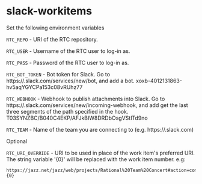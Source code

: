 # slack-workitems

Set the following environment variables

`RTC_REPO` - URI of the RTC repository. 

`RTC_USER` - Username of the RTC user to log-in as.

`RTC_PASS` - Password of the RTC user to log-in as.

`RTC_BOT_TOKEN` - Bot token for Slack. Go to https://<your-team>.slack.com/services/new/bot, and add a bot. 
    xoxb-4012131863-hv5aqYGYCPa153c08vRUhz77

`RTC_WEBHOOK` - Webhook to publish attachments into Slack. Go to https://<your-team>.slack.com/services/new/incoming-webhook, and add get the last three segments of the path specified in the hook.
    T03SYNZBC/B040C4EKP/AFJkBIW8DRDbOsgVStITd9no

`RTC_TEAM` - Name of the team you are connecting to (e.g. https://<your-team>.slack.com)


Optional

`RTC_URI_OVERRIDE` - URI to be used in place of the work item's preferred URI. The string variable '{0}' will be replaced with the work item number. e.g:

    https://jazz.net/jazz/web/projects/Rational%20Team%20Concert#action=com.ibm.team.workitem.viewWorkItem&id={0}
